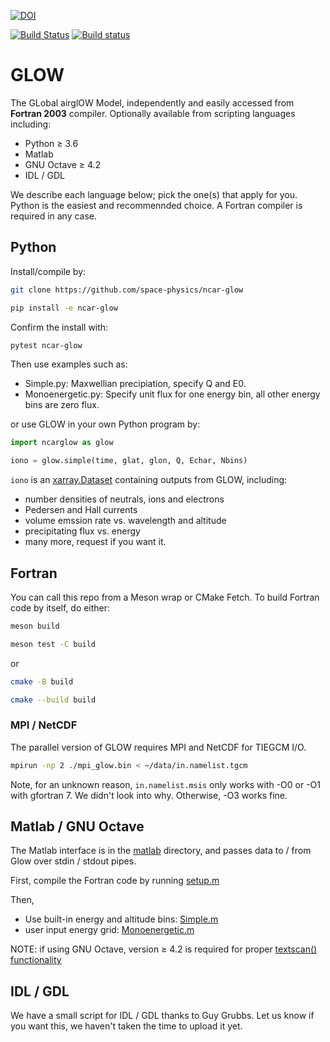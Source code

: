 [![DOI](https://zenodo.org/badge/162534283.svg)](https://zenodo.org/badge/latestdoi/162534283)

[![Build Status](https://dev.azure.com/mhirsch0512/NCAR-GLOW/_apis/build/status/space-physics.NCAR-GLOW?branchName=master)](https://dev.azure.com/mhirsch0512/NCAR-GLOW/_build/latest?definitionId=4&branchName=master)
[![Build status](https://ci.appveyor.com/api/projects/status/9q837fimex3vf3en?svg=true)](https://ci.appveyor.com/project/scivision/ncar-glow)


# GLOW

The GLobal airglOW Model, independently and easily accessed from **Fortran 2003** compiler.
Optionally available from scripting languages including:

* Python &ge; 3.6
* Matlab
* GNU Octave &ge; 4.2
* IDL / GDL

We describe each language below; pick the one(s) that apply for you.
Python is the easiest and recommennded choice.
A Fortran compiler is required in any case.

## Python

Install/compile by:

```sh
git clone https://github.com/space-physics/ncar-glow

pip install -e ncar-glow
```

Confirm the install with:

```sh
pytest ncar-glow
```

Then use examples such as:

* Simple.py:  Maxwellian precipiation, specify Q and E0.
* Monoenergetic.py: Specify unit flux for one energy bin, all other energy bins are zero flux.

or use GLOW in your own Python program by:
```python
import ncarglow as glow

iono = glow.simple(time, glat, glon, Q, Echar, Nbins)
```

`iono` is an
[xarray.Dataset](http://xarray.pydata.org/en/stable/generated/xarray.Dataset.html)
containing outputs from GLOW, including:

* number densities of neutrals, ions and electrons
* Pedersen and Hall currents
* volume emssion rate vs. wavelength and altitude
* precipitating flux vs. energy
* many more, request if you want it.

## Fortran

You can call this repo from a Meson wrap or CMake Fetch.
To build Fortran code by itself, do either:

```sh
meson build

meson test -C build
```

or

```sh
cmake -B build

cmake --build build
```

### MPI / NetCDF

The parallel version of GLOW requires MPI and NetCDF for TIEGCM I/O.
```sh
mpirun -np 2 ./mpi_glow.bin < ~/data/in.namelist.tgcm
```

Note, for an unknown reason, `in.namelist.msis` only works with -O0 or -O1 with gfortran 7. We didn't look into why.
Otherwise, -O3 works fine.

## Matlab / GNU Octave

The Matlab interface is in the [matlab](./matlab) directory, and passes data to / from Glow over stdin / stdout pipes.

First, compile the Fortran code by running [setup.m](./matlab/setup.m)

Then,

* Use built-in energy and altitude bins: [Simple.m](./matlab/Simple.m)
* user input energy grid: [Monoenergetic.m](./matlab/Monoenergetic.m)

NOTE: if using GNU Octave, version &ge; 4.2 is required for proper [textscan() functionality](https://www.gnu.org/software/octave/NEWS-4.2.html)

## IDL / GDL

We have a small script for IDL / GDL thanks to Guy Grubbs.
Let us know if you want this, we haven't taken the time to upload it yet.
